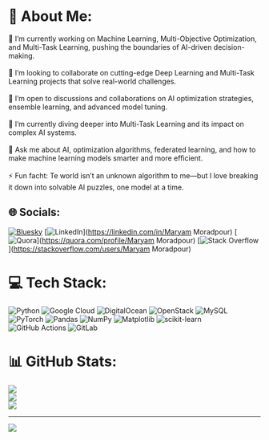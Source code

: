 # 💫 About Me:
🔭 I’m currently working on Machine Learning, Multi-Objective Optimization, and Multi-Task Learning, pushing the boundaries of AI-driven decision-making.<br><br>👯 I’m looking to collaborate on cutting-edge Deep Learning and Multi-Task Learning projects that solve real-world challenges.<br><br>🤝 I’m open to discussions and collaborations on AI optimization strategies, ensemble learning, and advanced model tuning.<br><br>🌱 I’m currently diving deeper into Multi-Task Learning and its impact on complex AI systems.<br><br>💬 Ask me about AI, optimization algorithms, federated learning, and how to make machine learning models smarter and more efficient.<br><br>⚡ Fun facht: Te world isn’t an unknown algorithm to me—but I love breaking it down into solvable AI puzzles, one model at a time.


## 🌐 Socials:
[![Bluesky](https://img.shields.io/badge/bluesky-0285FF?style=for-the-badge&logo=bluesky&logoColor=%23FFFFFF)](https://bsky.app/profile/MARYAMI100) [![LinkedIn](https://img.shields.io/badge/LinkedIn-%230077B5.svg?logo=linkedin&logoColor=white)](https://linkedin.com/in/Maryam Moradpour) [![Quora](https://img.shields.io/badge/Quora-%23B92B27.svg?logo=Quora&logoColor=white)](https://quora.com/profile/Maryam Moradpour) [![Stack Overflow](https://img.shields.io/badge/-Stackoverflow-FE7A16?logo=stack-overflow&logoColor=white)](https://stackoverflow.com/users/Maryam Moradpour) 

# 💻 Tech Stack:
![Python](https://img.shields.io/badge/python-3670A0?style=for-the-badge&logo=python&logoColor=ffdd54) ![Google Cloud](https://img.shields.io/badge/GoogleCloud-%234285F4.svg?style=for-the-badge&logo=google-cloud&logoColor=white) ![DigitalOcean](https://img.shields.io/badge/DigitalOcean-%230167ff.svg?style=for-the-badge&logo=digitalOcean&logoColor=white) ![OpenStack](https://img.shields.io/badge/Openstack-%23f01742.svg?style=for-the-badge&logo=openstack&logoColor=white) ![MySQL](https://img.shields.io/badge/mysql-4479A1.svg?style=for-the-badge&logo=mysql&logoColor=white) ![PyTorch](https://img.shields.io/badge/PyTorch-%23EE4C2C.svg?style=for-the-badge&logo=PyTorch&logoColor=white) ![Pandas](https://img.shields.io/badge/pandas-%23150458.svg?style=for-the-badge&logo=pandas&logoColor=white) ![NumPy](https://img.shields.io/badge/numpy-%23013243.svg?style=for-the-badge&logo=numpy&logoColor=white) ![Matplotlib](https://img.shields.io/badge/Matplotlib-%23ffffff.svg?style=for-the-badge&logo=Matplotlib&logoColor=black) ![scikit-learn](https://img.shields.io/badge/scikit--learn-%23F7931E.svg?style=for-the-badge&logo=scikit-learn&logoColor=white) ![GitHub Actions](https://img.shields.io/badge/github%20actions-%232671E5.svg?style=for-the-badge&logo=githubactions&logoColor=white) ![GitLab](https://img.shields.io/badge/gitlab-%23181717.svg?style=for-the-badge&logo=gitlab&logoColor=white)
# 📊 GitHub Stats:
![](https://github-readme-stats.vercel.app/api?username=MARYAMI100&theme=dark&hide_border=false&include_all_commits=false&count_private=false)<br/>
![](https://github-readme-streak-stats.herokuapp.com/?user=MARYAMI100&theme=dark&hide_border=false)<br/>
![](https://github-readme-stats.vercel.app/api/top-langs/?username=MARYAMI100&theme=dark&hide_border=false&include_all_commits=false&count_private=false&layout=compact)

---
[![](https://visitcount.itsvg.in/api?id=MARYAMI100&icon=0&color=0)](https://visitcount.itsvg.in)

<!-- Proudly created with GPRM ( https://gprm.itsvg.in ) -->
